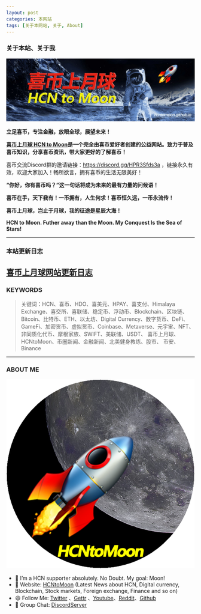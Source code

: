 ```yaml
---
layout: post
categories: 本网站
tags: [关于本网站, 关于, About]
---
```



### 关于本站、关于我

![喜币上月球 HCN to Moon图片](/images/about/HCNtoMoon.jpg "喜币上月球")

**立足喜币，专注金融，放眼全球，展望未来！**

**[喜币上月球 HCN to Moon](https://hcntomoon.github.io/)是一个完全由喜币爱好者创建的公益网站。致力于普及喜币知识，分享喜币资讯，带大家更好的了解喜币！**

喜币交流Discord群的邀请链接：<https://discord.gg/HPR3Sfds3a> ，链接永久有效，欢迎大家加入！畅所欲言，拥有喜币的生活无限美好！

**“你好，你有喜币吗？”这一句话将成为未来的最有力量的问候语！**

**喜币在手，天下我有！一币拥有，人生何求！喜币恒久远，一币永流传！**

**喜币上月球，岂止于月球，我的征途是星辰大海！**

**HCN to Moon. Futher away than the Moon. My Conquest Is the Sea of Stars!**

---------------------
### 本站更新日志
[喜币上月球网站更新日志](https://hcntomoon.github.io/%E7%BD%91%E7%AB%99%E6%9B%B4%E6%96%B0%E6%97%A5%E5%BF%97)
---------------------
### KEYWORDS

> 关键词：HCN、喜币、HDO、喜美元、HPAY、喜支付、Himalaya Exchange、喜交所、喜联储、稳定币、浮动币、Blockchain、区块链、Bitcoin、比特币、ETH、以太坊、Digital Currency、数字货币、DeFi、GameFi、加密货币、虚拟货币、Coinbase、Metaverse、元宇宙、NFT、非同质化代币、摩根家族、SWIFT、美联储、USDT、 
喜币上月球、HCNtoMoon、币圈新闻、金融新闻、北美健身教练、股市、
币安、Binance


---------------------
### ABOUT ME

[![about me图片](/images/about/HCNtoMoon_logo_O.png "about me")](https://www.youtube.com/shorts/RSnNU_QbmG0)


- 🔭 I’m a HCN supporter absolutely. No Doubt. My goal: Moon! 
- 🚀️ Website:  [HCNtoMoon](https://hcntomoon.github.io/) (Latest News about HCN, Digital currency, Blockchain, Stock markets, Foreign exchange, Finance and so on)
- 😄 Follow Me:  [Twitter](https://twitter.com/HCNtoMoon) 、[Gettr](https://gettr.com/user/hcntomoon) 、[Youtube](https://www.youtube.com/channel/UCM3ii_co08ZqJBlWwl5s8zw)、[Reddit](https://www.reddit.com/user/HCNtoMoon)、[Github](https://github.com/HCNtoMoon)
- 👯 Group Chat:  [DiscordServer](https://discord.gg/HPR3Sfds3a) 



